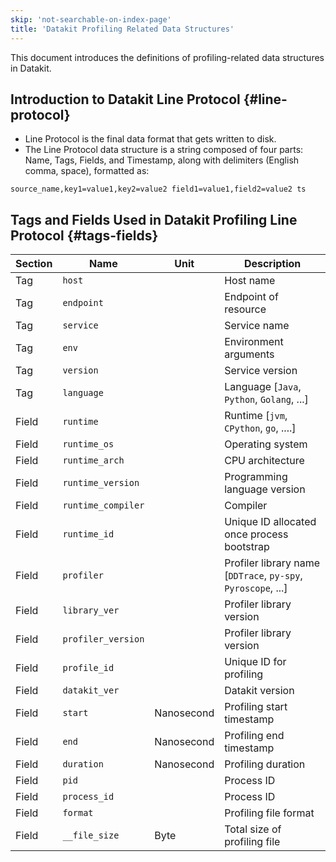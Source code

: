 ```yaml
---
skip: 'not-searchable-on-index-page'
title: 'Datakit Profiling Related Data Structures'
---
```


This document introduces the definitions of profiling-related data structures in Datakit.

## Introduction to Datakit Line Protocol {#line-protocol}

- Line Protocol is the final data format that gets written to disk.
- The Line Protocol data structure is a string composed of four parts: Name, Tags, Fields, and Timestamp, along with delimiters (English comma, space), formatted as:

```line protocol
source_name,key1=value1,key2=value2 field1=value1,field2=value2 ts
```

## Tags and Fields Used in Datakit Profiling Line Protocol {#tags-fields}

| Section | Name               | Unit       | Description                                                   |
|---------|--------------------|------------|---------------------------------------------------------------|
| Tag     | `host`             |            | Host name                                                     |
| Tag     | `endpoint`         |            | Endpoint of resource                                          |
| Tag     | `service`          |            | Service name                                                  |
| Tag     | `env`              |            | Environment arguments                                         |
| Tag     | `version`          |            | Service version                                               |
| Tag     | `language`         |            | Language [`Java`, `Python`, `Golang`, ...]                    |
| Field   | `runtime`          |            | Runtime [`jvm`, `CPython`, `go`, ....]                        |
| Field   | `runtime_os`       |            | Operating system                                              |
| Field   | `runtime_arch`     |            | CPU architecture                                              |
| Field   | `runtime_version`  |            | Programming language version                                  |
| Field   | `runtime_compiler` |            | Compiler                                                      |
| Field   | `runtime_id`       |            | Unique ID allocated once process bootstrap                    |
| Field   | `profiler`         |            | Profiler library name [`DDTrace`, `py-spy`, `Pyroscope`, ...] |
| Field   | `library_ver`      |            | Profiler library version                                      |
| Field   | `profiler_version` |            | Profiler library version                                      |
| Field   | `profile_id`       |            | Unique ID for profiling                                       |
| Field   | `datakit_ver`      |            | Datakit version                                               |
| Field   | `start`            | Nanosecond | Profiling start timestamp                                     |
| Field   | `end`              | Nanosecond | Profiling end timestamp                                       |
| Field   | `duration`         | Nanosecond | Profiling duration                                            |
| Field   | `pid`              |            | Process ID                                                    |
| Field   | `process_id`       |            | Process ID                                                    |
| Field   | `format`           |            | Profiling file format                                         |
| Field   | `__file_size`      | Byte       | Total size of profiling file                                  |